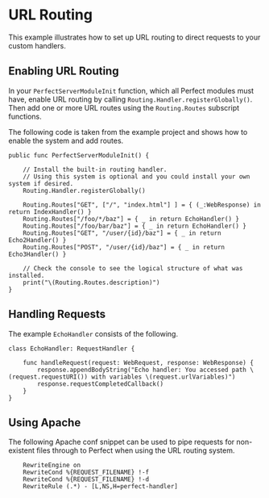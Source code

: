 # URL Routing
This example illustrates how to set up URL routing to direct requests to your custom handlers.

## Enabling URL Routing

In your `PerfectServerModuleInit` function, which all Perfect modules must have, enable URL routing by calling `Routing.Handler.registerGlobally()`. Then add one or more URL routes using the `Routing.Routes` subscript functions.

The following code is taken from the example project and shows how to enable the system and add routes.

```
public func PerfectServerModuleInit() {
	
	// Install the built-in routing handler.
	// Using this system is optional and you could install your own system if desired.
	Routing.Handler.registerGlobally()
	
	Routing.Routes["GET", ["/", "index.html"] ] = { (_:WebResponse) in return IndexHandler() }
	Routing.Routes["/foo/*/baz"] = { _ in return EchoHandler() }
	Routing.Routes["/foo/bar/baz"] = { _ in return EchoHandler() }
	Routing.Routes["GET", "/user/{id}/baz"] = { _ in return Echo2Handler() }
	Routing.Routes["POST", "/user/{id}/baz"] = { _ in return Echo3Handler() }
	
	// Check the console to see the logical structure of what was installed.
	print("\(Routing.Routes.description)")
}
```
## Handling Requests

The example `EchoHandler` consists of the following.

```
class EchoHandler: RequestHandler {
	
	func handleRequest(request: WebRequest, response: WebResponse) {
		response.appendBodyString("Echo handler: You accessed path \(request.requestURI()) with variables \(request.urlVariables)")
		response.requestCompletedCallback()
	}
}
```

## Using Apache
The following Apache conf snippet can be used to pipe requests for non-existent files through to Perfect when using the URL routing system.

```
	RewriteEngine on
	RewriteCond %{REQUEST_FILENAME} !-f
	RewriteCond %{REQUEST_FILENAME} !-d
	RewriteRule (.*) - [L,NS,H=perfect-handler]
```
